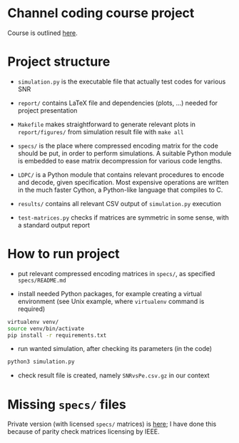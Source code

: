 # Channel coding course project

Course is outlined [here](http://en.didattica.unipd.it/off/2017/LM/IN/IN2371/001PD/INP6075320/N0).

# Project structure
- `simulation.py` is the executable file that actually test codes for various SNR

- `report/` contains LaTeX file and dependencies (plots, ...) needed for project presentation

- `Makefile` makes straightforward to generate relevant plots in `report/figures/` from simulation result file with `make all`

- `specs/` is the place where compressed encoding matrix for the code should be put, in order to perform simulations. A suitable Python module is embedded to ease matrix decompression for various code lengths.

- `LDPC/` is a Python module that contains relevant procedures to encode and decode, given specification. Most expensive operations are written in the much faster Cython, a Python-like language that compiles to C.

- `results/` contains all relevant CSV output of `simulation.py` execution

- `test-matrices.py` checks if matrices are symmetric in some sense, with a standard output report

# How to run project
- put relevant compressed encoding matrices in `specs/`, as specified `specs/README.md`

- install needed Python packages, for example creating a virtual environment (see Unix example, where `virtualenv` command is required)
```bash
virtualenv venv/
source venv/bin/activate
pip install -r requirements.txt
```
- run wanted simulation, after checking its parameters (in the code)
```bash
python3 simulation.py
```

- check result file is created, namely `SNRvsPe.csv.gz` in our context

# Missing `specs/` files

Private version (with licensed `specs/` matrices) is [here](https://bitbucket.org/lobisquit/channel_coding); I have done this because of parity check matrices licensing by IEEE.
